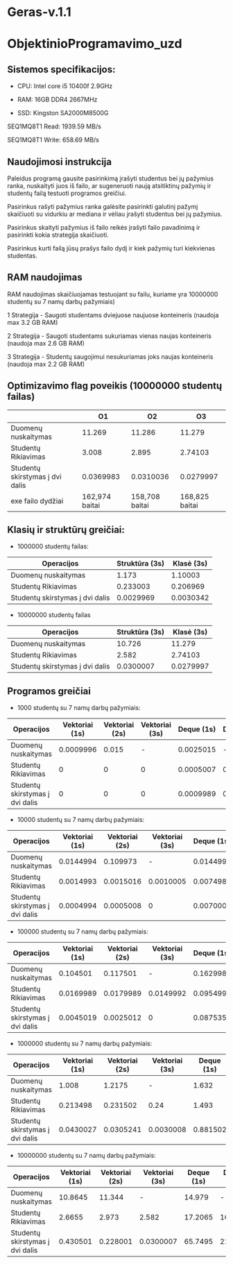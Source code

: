 # Geras-v.1.1
# ObjektinioProgramavimo_uzd
## Sistemos specifikacijos:
* CPU: Intel core i5 10400f 2.9GHz

* RAM: 16GB DDR4 2667MHz

* SSD: Kingston SA2000M8500G 

SEQ1MQ8T1 Read: 1939.59 MB/s

SEQ1MQ8T1 Write: 658.69 MB/s

## Naudojimosi instrukcija
Paleidus programą gausite pasirinkimą įrašyti studentus bei jų pažymius ranka, nuskaityti juos iš failo, ar sugeneruoti naują atsitiktinų pažymių ir studentų failą testuoti programos greičiui.

Pasirinkus rašyti pažymius ranka galėsite pasirinkti galutinį pažymį skaičiuoti su vidurkiu ar mediana ir vėliau įrašyti studentus bei jų pažymius.

Pasirinkus skaityti pažymius iš failo reikės įrašyti failo pavadinimą ir pasirinkti kokia strategija skaičiuoti.

Pasirinkus kurti failą jūsų prašys failo dydį ir kiek pažymių turi kiekvienas studentas.

## RAM naudojimas

RAM naudojimas skaičiuojamas testuojant su failu, kuriame yra 10000000 studentų su 7 namų darbų pažymiais)

1 Strategija - Saugoti studentams dviejuose naujuose konteineris (naudoja max 3.2 GB RAM)

2 Strategija - Saugoti studentams sukuriamas vienas naujas konteineris (naudoja max 2.6 GB RAM)

3 Strategija - Studentų saugojimui nesukuriamas joks naujas konteineris (naudoja max 2.2 GB RAM) 

## Optimizavimo flag poveikis (10000000 studentų failas)

|                                 | O1        | O2        | O3        |
|---------------------------------|-----------|-----------|-----------|
| Duomenų nuskaitymas             | 11.269    | 11.286    | 11.279    |
| Studentų Rikiavimas             | 3.008     | 2.895     | 2.74103   |
| Studentų skirstymas į dvi dalis | 0.0369983 | 0.0310036 | 0.0279997 |
| exe failo dydžiai               | 162,974 baitai| 158,708 baitai| 168,825 baitai |

## Klasių ir struktūrų greičiai:

* 1000000 studentų failas:

|Operacijos                       | Struktūra (3s) | Klasė (3s) |
|---------------------------------|----------------|------------|
| Duomenų nuskaitymas             |1.173|1.10003|
| Studentų Rikiavimas             |0.233003|0.206969|
| Studentų skirstymas į dvi dalis |0.0029969|0.0030342|


* 10000000 studentų failas

|Operacijos                       | Struktūra (3s) | Klasė (3s) |
|---------------------------------|----------------|------------|
| Duomenų nuskaitymas             |10.726 |11.279|
| Studentų Rikiavimas             |2.582|2.74103|
| Studentų skirstymas į dvi dalis |0.0300007|0.0279997|

## Programos greičiai

* 1000 studentų su 7 namų darbų pažymiais:

|Operacijos                       | Vektoriai (1s) | Vektoriai (2s) | Vektoriai (3s) | Deque (1s)     | Deque (2s) | List (1s)     | List (2s) |
|---------------------------------|----------------------|----------------------|---|-----------|------------|-----------|-----------|
| Duomenų nuskaitymas             | 0.0009996            | 0.015  | - |0.0025015 | - |0.0025012 | - |
| Studentų Rikiavimas             | 0                    | 0      | 0 |0.0005007 | 0.0010003 |0.000499  | 0 |
| Studentų skirstymas į dvi dalis | 0                    | 0      | 0 |0.0009989 | 0.0010008 |0.0005021 | 0.006002 |

* 10000 studentų su 7 namų darbų pažymiais:

|Operacijos                       | Vektoriai (1s) | Vektoriai (2s) | Vektoriai (3s) | Deque (1s)     | Deque (2s) | List (1s)     | List (2s) |
|---------------------------------|----------------------|----------------------|---|-----------|------------|-----------|-----------|
| Duomenų nuskaitymas             | 0.0144994 | 0.109973  | - | 0.0144999 | - |0.0214997 | - |
| Studentų Rikiavimas             | 0.0014993 | 0.0015016 | 0.0010005 |  0.0074989 | 0.0059993 |0.0014988 | 0.0020008 |
| Studentų skirstymas į dvi dalis | 0.0004994 | 0.0005008 | 0 | 0.0070001 | 0.0020004 |0.0029976 | 0.0009999 |

* 100000 studentų su 7 namų darbų pažymiais:

|Operacijos                       | Vektoriai (1s) | Vektoriai (2s) | Vektoriai (3s) | Deque (1s)     | Deque (2s) | List (1s)     | List (2s) |
|---------------------------------|----------------------|----------------------|---|-----------|------------|-----------|-----------|
| Duomenų nuskaitymas             | 0.104501  | 0.117501 | - |0.162998  | - | 0.196002  | - |
| Studentų Rikiavimas             | 0.0169989 | 0.0179989 | 0.0149992 | 0.0954995 | 0.0909987 | 0.0284994 | 0.0269703 |
| Studentų skirstymas į dvi dalis | 0.0045019 | 0.0025012 | 0 | 0.0875352 | 0.0279996 | 0.0365014 |  0.0109983 |

* 1000000 studentų su 7 namų darbų pažymiais:

|Operacijos                       | Vektoriai (1s) | Vektoriai (2s) | Vektoriai (3s) | Deque (1s)     | Deque (2s) | List (1s)     | List (2s) |
|---------------------------------|----------------------|----------------------|---|-----------|------------|-----------|-----------|
| Duomenų nuskaitymas             | 1.008     | 1.2175 | - | 1.632     | - | 1.9945    | - |
| Studentų Rikiavimas             | 0.213498  | 0.231502 | 0.24 | 1.493     | 1.367 | 0.591996  | 0.501999 |
| Studentų skirstymas į dvi dalis | 0.0430027 | 0.0305241 | 0.0030008 | 0.881502  |  0.353| 0.393502  | 0.125001 |

* 10000000 studentų su 7 namų darbų pažymiais:

|Operacijos                       | Vektoriai (1s) | Vektoriai (2s) | Vektoriai (3s) | Deque (1s)     | Deque (2s) | List (1s)     | List (2s) |
|---------------------------------|----------------------|----------------------|---|-----------|------------|-----------|-----------|
| Duomenų nuskaitymas             | 10.8645   | 11.344| - | 14.979    | - | 17.8685   | - |
| Studentų Rikiavimas             | 2.6655    | 2.973 | 2.582 | 17.2065   | 16.5979 | 8.854     | 8.006 |
| Studentų skirstymas į dvi dalis | 0.430501  | 0.228001 | 0.0300007 | 65.7495   | 21.7311 | 4.1305    | 1.458 |
